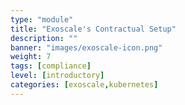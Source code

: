 ```yaml
---
type: "module"
title: "Exoscale's Contractual Setup"
description: ""
banner: "images/exoscale-icon.png"
weight: 7
tags: [compliance]
level: [introductory]
categories: [exoscale,kubernetes]
---
```

